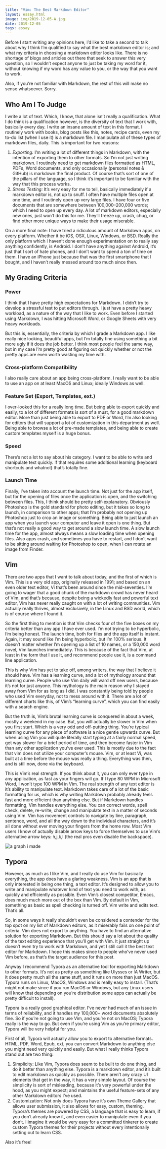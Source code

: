 ```yaml
---
title: "Vim: The Best Markdown Editor"
layout: essay.html
image: img/2019-12-05-A.jpg
date: 2019-12-05
tags: essay 
---
```


Before I start writing any opinions here, I’d like to take a second to talk about why I think I’m qualified to say what the best markdown editor is; and what my criteria in choosing a markdown editor looks like. There is no shortage of blogs and articles out there that seek to answer this very question, so I wouldn’t expect anyone to just be taking my word for it, without knowing if my word has any value to you, or the way that you want to work.

Also, if you’re not familiar with Markdown, the rest of this will make no sense whatsoever. Sorry.

## Who Am I To Judge
I write a lot of text. Which, I know, that alone isn’t really a qualification. What I do think is a qualification however, is the diversity of text that I work with, basically every day. I write an insane amount of text in this format. I routinely work with books, blog posts like this, notes, recipe cards, even my to-do list (when I use it) is a markdown file. I manipulate all of these types of markdown files, daily. This is important for two reasons:

1. *Exporting:* I’m writing a lot of different things in Markdown, with the intention of exporting them to other formats. So I’m not just writing markdown. I routinely need to get markdown files formatted as HTML, PDFs, Word documents, and only occasionally (personal notes & GitHub) is markdown the final product. Of course that’s sort of one of the pillars of the language, so I think it’s important to be familiar with the way that this process works.
2. *Stress Testing:* It’s very easy for me to tell, basically immediately if a markdown editor is, not up to snuff. I often have multiple files open at one time, and I routinely open up very large files. I have four or five documents that are somewhere between 100,000–200,000 words; which I need to open up every day. A lot of markdown editors, especially new ones, just won’t do this for me. They’ll freeze up, crash, chug, or find other more unique ways to make their usage miserable.

On a more final note: I have tried a ridiculous amount of Markdown apps, on every platform. Whether it be iOS, OSX, Linux, Windows, or BSD. Really the only platform which I haven’t done enough experimentation on to really say anything confidently, is Android. I don’t have anything against Android, it’s just that I sort of hate phones, and I don’t want to spend a ton of time on them. I have an iPhone just because that was the first smartphone that I bought, and I haven’t really messed around too much since then.

## My Grading Criteria

### Power
I think that I have pretty high expectations for Markdown. I didn’t try to develop a stressful test to put editors through. I just have a pretty heavy workload, as a nature of the way that I like to work. Even before I started using Markdown, I was hitting Microsoft Word, or Google Sheets with very heavy workloads.

But this is, essentially, the criteria by which I grade a Markdown app. I like really nice looking, beautiful apps, but I’m totally fine using something a bit more ugly if it does the job better. I think most people feel the same way, but in my case I’m pretty good at figuring out quickly whether or not the pretty apps are even worth wasting my time with.

### Cross-platform Compatibility
I also really care about an app being cross-platform. I really want to be able to use an app on at least MacOS and Linux; ideally Windows as well.

### Feature Set (Export, Templates, ext.)
I over-looked this for a really long time. But being able to export quickly and easily, to a lot of different formats is sort of a must, for a good markdown editor. More than just being able to export to PDF or Word, I’m also looking for editors that will support a lot of customization in this department as well. Being able to browse a lot of pre-made templates, and being able to create custom templates myself is a huge bonus.

### Speed
There’s not a lot to say about his category. I want to be able to write and manipulate text quickly. If that requires some additional learning (keyboard shortcuts and whatnot) that’s totally fine.

### Launch Time
Finally, I’ve taken into account the launch time. Not just for the app itself, but for the opening of files once the application is open, and the switching between files. This, I think should be pretty self-explanatory. Obviously Photoshop is the gold standard for photo editing, but it takes so long to launch, in comparison to other apps; that I’m probably not opening up Photoshop just to crop an image or something. Being able to just launch an app when you launch your computer and leave it open is one thing. But that’s not really a good way to get around a slow launch time. A slow launch time for the app, almost always means a slow loading time when opening files. Also apps crash, and sometimes you have to restart, and I don’t want to be sitting around waiting for Photoshop to open, when I can rotate an image from Finder.

## Vim
There are two apps that I want to talk about today, and the first of which is Vim. This is a very old app, originally released in 1991; and based on an even older text editor, Vi that’s been around since the mid-seventies. I’m going to wager that a good chunk of the markdown crowd has never heard of Vim, and that’s because, despite being a wickedly fast and powerful text editor, Vim has never really caught on with a lot of writing communities. Vim actually really thrives, almost exclusively, in the Linux and BSD world, which is of course where I found it.

So the first thing to mention is that Vim checks four of the five boxes on my criteria better than any app I have ever used. I’m not trying to be hyperbolic, I’m being honest. The launch time, both for files and the app itself is instant. Again, it may sound like I’m being hyperbolic, but I’m 100% serious. It doesn’t matter whether I’m opening up a list of 10 names, or a 150,000 word novel, Vim launches immediately. This is because of the fact that Vim, at least in the form that I use it, and recommend people use it, is a command line application.

This is why Vim has yet to take off, among writers, the way that I believe it should have. Vim has a learning curve, and a lot of mythology around that learning curve. People who use Vim daily will ward off new users, because it’s not for just anyone. This mythology is the main reason why I stayed away from Vim for as long as I did. I was constantly being told by people who used Vim everyday, not to mess around with it.
There are a lot of different charts like this, of Vim’s “learning curve”, which you can find easily with a search engine.

But the truth is, Vim’s brutal learning curve is conquered in about a week, mostly a weekend in my case. But, you will actually be slower in Vim when you first start. Which is a very odd and off-putting thing. You’re typical learning curve for any piece of software is a nice gentle upwards curve. But when using Vim you will quite literally start typing at a fairly normal speed, get way slower for a brief period of time, and then become faster in Vim than any other application you’ve ever used. This is mostly due to the fact that vim does not utilize your computer’s mouse. Vim, or at least Vi, was built at a time before the mouse was really a thing. Everything was then, and is still now, done via the keyboard.

This is Vim’s real strength. If you think about it, you can only ever type in any application, as fast as your fingers will go. If I type 80 WPM in Microsoft Word, I won’t type 100 WPM in Vim. The real strength of any text editor is it’s ability to manipulate text. Markdown takes care of a lot of the basic formatting for us, which is why writing Markdown probably already feels fast and more efficient than anything else. But if Markdown handles formatting, Vim handles everything else. You can correct words, spell check, delete, re-write, change and manipulate text in a matter of seconds using Vim. Vim has movement controls to navigate by line, paragraph, sentence, word, and all the way down to the individual characters, and it’s all done without ever moving your fingers from the home row. Most Vim users I know of actually disable arrow keys to force themselves to use Vim’s alternative arrow keys: h,j,k,l (the real pros even disable the backspace).

<img src="img/2019-12-05-B.jpg" alt="a graph i made">

## Typora
However, as much as I like Vim, and I really do use Vim for basically everything, the app does have a glaring weakness. Vim is an app that is only interested in being one thing, a text editor. It’s designed to allow you to write and manipulate whatever kind of text you need to work with, as quickly and efficiently as possible. Even Vim’s closest competitor, Emacs, does much much more out of the box than Vim. By default in Vim, something as basic as spell checking is turned off. Vim write and edits text. That’s all.

So, in some ways it really shouldn’t even be considered a contender for the top spot on my list of Markdown editors, as it miserably fails on one point of criteria. Vim does not export to anything. You have to find an alternative solution for exporting Markdown. But this should say a lot about the quality of the text editing experience that you’ll get with Vim. It just straight up doesn’t even try to work with Markdown, and yet I still call it the best text editor for Markdown. I hope this makes since to people who’ve never used Vim before, as that’s the target audience for this post.

Anyway I recommend Typora as an alternative tool for exporting Markdown to other formats. It’s not as pretty as something like Ulysses or IA Writer, but it does pretty much all the same stuff, and it runs on more than just MacOS. Typora runs on Linux, MacOS, Windows and is really easy to install. (That’s might not make since if you run MacOS or Windows, but any Linux users will know that depending on you’re distribution some apps can actually be pretty difficult to install).

Typora is a really good graphical editor. I’ve never had much of an issue in terms of reliability, and it handles my 100,000+ word documents absolutely fine. So if you’re not going to use Vim, and you’re not on MacOS; Typora really is the way to go. But even if you’re using Vim as you’re primary editor, Typora will be very helpful for you.

First of all, Typora will actually allow you to export to alternative formats. HTML, PDF, Word, Epub, ext, you can convert Markdown to anything else you might need very quickly and easily. But what I really thinks Typora stand out are two thing:

1. Simplicity: Like Vim, Typora does seem to be built to do one thing, and do it better than anything else. Typora is a markdown editor, and it’s built to edit markdown as quickly as possible. There aren’t any crazy UI elements that get in the way, it has a very simple layout. Of course the simplicity is sort of misleading, because it’s very powerful under the hood, as you might expect; and maintains the useful feature-sets of any other Markdown editors I’ve used.
2. Customization: Not only does Typora have it’s own Theme Gallery that allows user submission, it also allows for easy, custom, theming. Typora’s themes are powered by CSS, a language that is easy to learn, if you don’t already know it, and even easier to manipulate even if you don’t. I imagine it would be very easy for a committed tinkerer to create custom Typora themes for their projects without every intentionally setting out to learn CSS.

Also it’s free!
